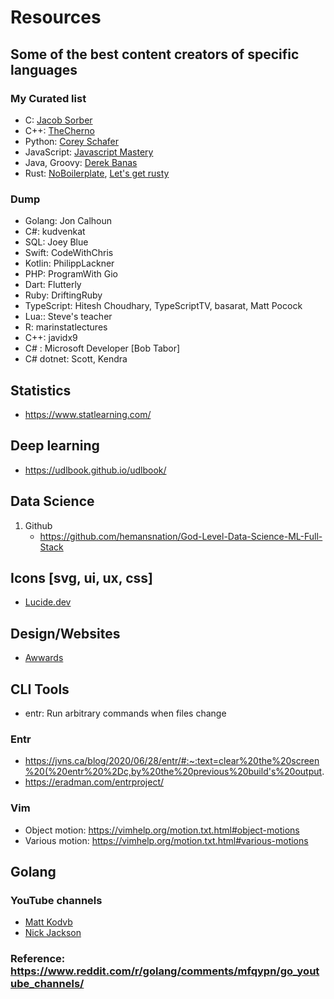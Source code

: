 # Resources

## Some of the best content creators of specific languages

### My Curated list

- C: [Jacob Sorber](https://www.youtube.com/@JacobSorber)
- C++: [TheCherno](https://www.youtube.com/@TheCherno)
- Python: [Corey Schafer](https://www.youtube.com/@coreyms)
- JavaScript: [Javascript Mastery](https://www.youtube.com/@javascriptmastery)
- Java, Groovy: [Derek Banas](https://www.youtube.com/@derekbanas)
- Rust: [NoBoilerplate](https://www.youtube.com/@NoBoilerplate), [Let's get rusty](https://youtube.com/@letsgetrusty)

### Dump

- Golang: Jon Calhoun
- C#: kudvenkat
- SQL: Joey Blue
- Swift: CodeWithChris
- Kotlin: PhilippLackner
- PHP: ProgramWith Gio
- Dart: Flutterly
- Ruby: DriftingRuby
- TypeScript: Hitesh Choudhary, TypeScriptTV, basarat, Matt Pocock
- Lua:: Steve's teacher
- R: marinstatlectures
- C++: javidx9
- C# : Microsoft Developer [Bob Tabor]
- C# dotnet: Scott, Kendra

## Statistics

- https://www.statlearning.com/

## Deep learning

- https://udlbook.github.io/udlbook/

## Data Science

1. Github
   - https://github.com/hemansnation/God-Level-Data-Science-ML-Full-Stack

## Icons [svg, ui, ux, css]

- [Lucide.dev](https://lucide.dev/)

## Design/Websites

- [Awwards](https://www.awwwards.com/websites)

## CLI Tools

- entr: Run arbitrary commands when files change

### Entr

- https://jvns.ca/blog/2020/06/28/entr/#:~:text=clear%20the%20screen%20(%20entr%20%2Dc,by%20the%20previous%20build's%20output.
- https://eradman.com/entrproject/

### Vim

- Object motion: https://vimhelp.org/motion.txt.html#object-motions 
- Various motion: https://vimhelp.org/motion.txt.html#various-motions

## Golang

### YouTube channels

- [Matt Kodvb](https://www.youtube.com/watch?v=iDQAZEJK8lI&list=PLoILbKo9rG3skRCj37Kn5Zj803hhiuRK6)
- [Nick Jackson](https://www.youtube.com/watch?v=VzBGi_n65iU)

### Reference: https://www.reddit.com/r/golang/comments/mfqypn/go_youtube_channels/


